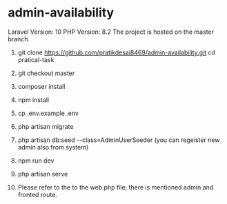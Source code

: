 # admin-availability


Laravel Version: 10
PHP Version: 8.2
The project is hosted on the master branch.


1) git clone https://github.com/pratikdesai8469/admin-availability.git
   cd pratical-task

2) git checkout master

3) composer install

4) npm install

5) cp .env.example .env

6) php artisan migrate

7) php artisan db:seed --class=AdminUserSeeder (you can regeister new admin also from system)

8) npm run dev

9) php artisan serve

10) Please refer to the to the web.php file; there is mentioned admin and fronted route.

